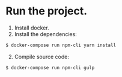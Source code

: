 # Run the project.
1. Install docker.
3. Install the dependencies:
```bash
$ docker-compose run npm-cli yarn install
```
2. Compile source code:
```bash
$ docker-compose run npm-cli gulp
```
